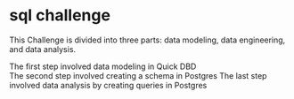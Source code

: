 # sql challenge

This Challenge is divided into three parts: data modeling, data engineering, and data analysis.

The first step involved data modeling in Quick DBD  
The second step involved creating a schema in Postgres
The last step involved data analysis by creating queries in Postgres
